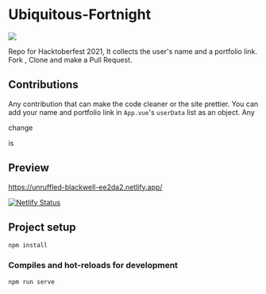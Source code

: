 # Ubiquitous-Fortnight

![](https://img.shields.io/badge/%20-hacktoberfest%20-orange)


Repo for Hacktoberfest 2021, It collects the user's name and a portfolio link. Fork , Clone and make a Pull Request.


## Contributions

Any contribution that can make the code cleaner or the site prettier.
You can add your name and portfolio link in `App.vue`'s `userData` list as an object.
Any

change


is

## Preview
https://unruffled-blackwell-ee2da2.netlify.app/

[![Netlify Status](https://api.netlify.com/api/v1/badges/1facfe68-c5c2-4a1d-ab49-d95f89676dbf/deploy-status)](https://app.netlify.com/sites/unruffled-blackwell-ee2da2/deploys)

## Project setup
```
npm install
```

### Compiles and hot-reloads for development
```
npm run serve
```


